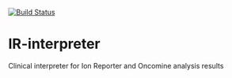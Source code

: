 [![Build Status](https://travis-ci.org/NYU-Molecular-Pathology/IR-interpreter.svg?branch=master)](https://travis-ci.org/NYU-Molecular-Pathology/IR-interpreter)

# IR-interpreter
Clinical interpreter for Ion Reporter and Oncomine analysis results 

